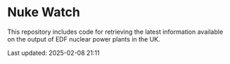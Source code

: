 # Nuke Watch

This repository includes code for retrieving the latest information available on the output of EDF nuclear power plants in the UK.

Last updated: 2025-02-08 21:11